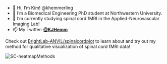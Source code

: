 - 🙂 Hi, I’m Kim! @khemmerling
- 🧪 I’m a Biomedical Engineering PhD student at Northwestern University.
- 🔬 I’m currently studying spinal cord fMRI in the Applied-Neurovascular Imaging Lab!
- 📫 My Twitter: [**@KJHemm**](https://twitter.com/KJHemm)

Check out [BrightLab-ANVIL/spinalcordplot](https://github.com/BrightLab-ANVIL/spinalcordplot) to learn about and try out my method for qualitative visualization of spinal cord fMRI data!

![SC-heatmapMethods](https://user-images.githubusercontent.com/58479760/123332103-b4cfc480-d505-11eb-907d-2a3507c83e67.jpg)

<!---
khemmerling/khemmerling is a ✨ special ✨ repository because its `README.md` (this file) appears on your GitHub profile.
You can click the Preview link to take a look at your changes.
--->
